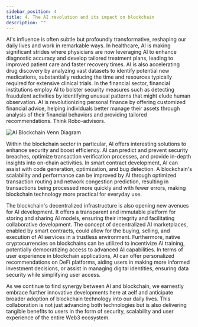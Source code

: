 ```yaml
---
sidebar_position: 4
title: 4. The AI revolution and its impact on blockchain
description: ""
---
```

AI's influence is often subtle but profoundly transformative, reshaping our daily lives and work in remarkable ways. In healthcare, AI is making significant strides where physicians are now leveraging AI to enhance diagnostic accuracy and develop tailored treatment plans, leading to improved patient care and faster recovery times. AI is also accelerating drug discovery by analyzing vast datasets to identify potential new medications, substantially reducing the time and resources typically required for extensive clinical trials. In the financial sector, financial institutions employ AI to bolster security measures such as detecting fraudulent activities by identifying unusual patterns that might elude human observation. AI is revolutionizing personal finance by offering customized financial advice, helping individuals better manage their assets through analysis of their financial behaviors and providing tailored recommendations. Think Robo-advisors. 

![AI Blockchain Venn Diagram](/img/diagram_2.png "AI Blockchain benefits")

Within the blockchain sector in particular, AI offers interesting solutions to enhance security and boost efficiency. AI can predict and prevent security breaches, optimize transaction verification processes, and provide in-depth insights into on-chain activities. In smart contract development, AI can assist with code generation, optimization, and bug detection. A blockchain's scalability and performance can be improved by AI through optimized transaction routing and network congestion prediction, resulting in transactions being processed more quickly and with fewer errors, making blockchain technology more practical for everyday use.

The blockchain's decentralized infrastructure is also opening new avenues for AI development. It offers a transparent and immutable platform for storing and sharing AI models, ensuring their integrity and facilitating collaborative development. The concept of decentralized AI marketplaces, enabled by smart contracts, could allow for the buying, selling, and execution of AI services in a trustless environment. Furthermore, native cryptocurrencies on blockchains can be utilized to incentivize AI training, potentially democratizing access to advanced AI capabilities. In terms of user experience in blockchain applications, AI can offer personalized recommendations on DeFi platforms, aiding users in making more informed investment decisions, or assist in managing digital identities, ensuring data security while simplifying user access. 

As we continue to find synergy between AI and blockchain, we earnestly embrace further innovative developments here at aelf and anticipate broader adoption of blockchain technology into our daily lives. This collaboration is not just advancing both technologies but is also delivering tangible benefits to users in the form of security, scalability and user experience of the entire Web3 ecosystem.
